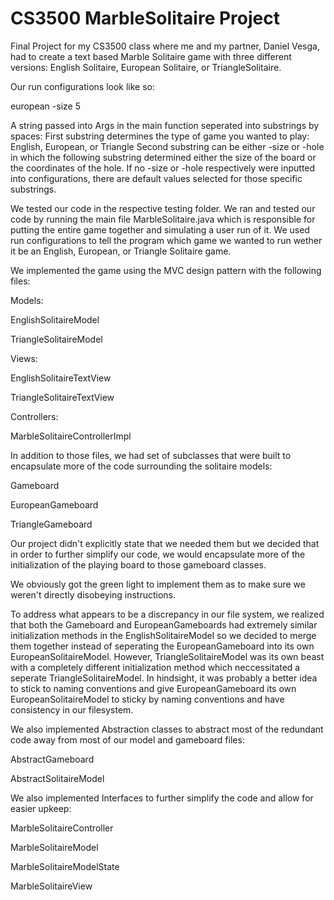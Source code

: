 # CS3500 MarbleSolitaire Project
 Final Project for my CS3500 class where me and my partner, Daniel Vesga, had to create a text based Marble Solitaire game with three different versions: English Solitaire, European Solitaire, or TriangleSolitaire.

 Our run configurations look like so:

 european -size 5

 A string passed into Args in the main function seperated into substrings by spaces:
  First substring determines the type of game you wanted to play: English, European, or Triangle
  Second substring can be either -size or -hole in which the following substring determined either the size of the board or the coordinates of the hole.
  If no -size or -hole respectively were inputted into configurations, there are default values selected for those specific substrings.

 
We tested our code in the respective testing folder. We ran and tested our code by running the main file MarbleSolitaire.java which is responsible for putting the entire game together and simulating a user run of it. We used run configurations to tell the program which game we wanted to run wether it be an English, European, or Triangle Solitaire game.
 
We implemented the game using the MVC design pattern with the following files:

Models:

 EnglishSolitaireModel
 
 TriangleSolitaireModel
 
Views:

 EnglishSolitaireTextView
 
 TriangleSolitaireTextView
 
Controllers:

 MarbleSolitaireControllerImpl

In addition to those files, we had set of subclasses that were built to encapsulate more of the code surrounding the solitaire models:

 Gameboard
 
 EuropeanGameboard
 
 TriangleGameboard
 
Our project didn't explicitly state that we needed them but we decided that in order to further simplify our code, we would encapsulate more of the initialization of the playing board to those gameboard classes.

We obviously got the green light to implement them as to make sure we weren't directly disobeying instructions.

To address what appears to be a discrepancy in our file system, we realized that both the Gameboard and EuropeanGameboards had extremely similar initialization methods in the EnglishSolitaireModel so we decided to merge them together instead of seperating the EuropeanGameboard into its own EuropeanSolitaireModel. However, TriangleSolitaireModel was its own beast with a completely different initialization method which neccessitated a seperate TriangleSolitaireModel. In hindsight, it was probably a better idea to stick to naming conventions and give EuropeanGameboard its own EuropeanSolitaireModel to sticky by naming conventions and have consistency in our filesystem.

We also implemented Abstraction classes to abstract most of the redundant code away from most of our model and gameboard files:

 AbstractGameboard
 
 AbstractSolitaireModel

We also implemented Interfaces to further simplify the code and allow for easier upkeep:

 MarbleSolitaireController
 
 MarbleSolitaireModel
 
 MarbleSolitaireModelState
 
 MarbleSolitaireView
 
